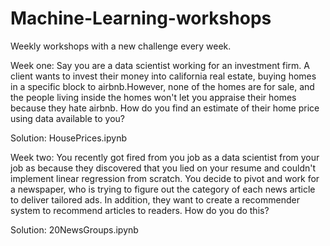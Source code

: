 # Machine-Learning-workshops
Weekly workshops with a new challenge every week. 

Week one: Say you are a data scientist working for an investment firm. A client wants to invest their money into california real estate, buying homes in a specific block to airbnb.However, none of the homes are for sale, and the people living inside the homes won't let you appraise their homes because they hate airbnb. How do you find an estimate of their home price using data available to you?

Solution: HousePrices.ipynb

Week two: You recently got fired from you job as a data scientist from your job as because they discovered that you lied on your resume and couldn't implement linear regression from scratch. You decide to pivot and work for a newspaper, who is trying to figure out the category of each news article to deliver tailored ads. In addition, they want to create a recommender system to recommend articles to readers. How do you do this?

Solution: 20NewsGroups.ipynb
